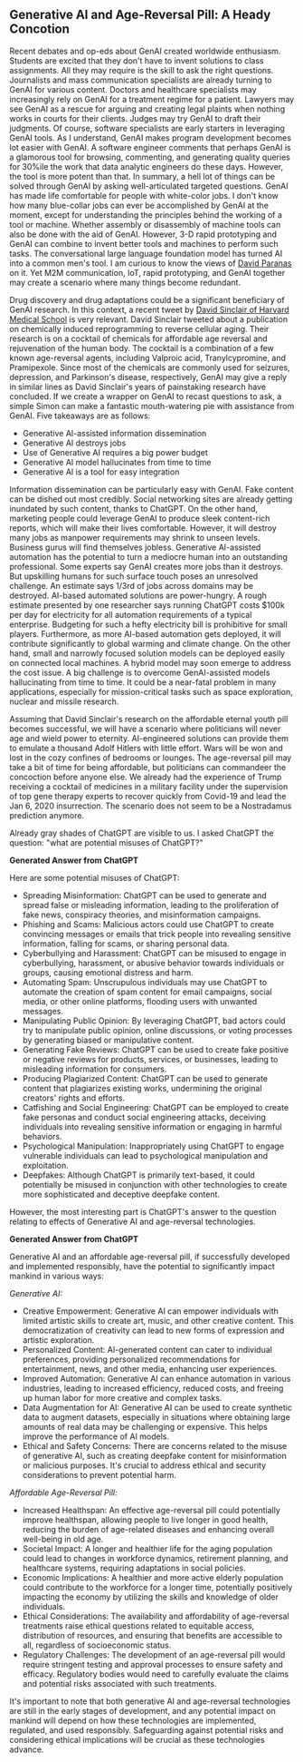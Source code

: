 ## Generative AI and Age-Reversal Pill: A Heady Concotion

Recent debates and op-eds about GenAI created worldwide enthusiasm. Students are excited that they don't have to invent solutions
to class assignments. All they may require is the skill to ask the right questions. Journalists and mass communication specialists
are already turning to GenAI for various content. Doctors and healthcare specialists may increasingly rely on GenAI for a 
treatment regime for a patient. Lawyers may see GenAI as a rescue for arguing and creating legal plaints when nothing works in 
courts for their clients. Judges may try GenAI to draft their judgments. Of course, software specialists are early starters in
leveraging GenAI tools. As I understand, GenAI makes program development becomes lot easier with GenAI. A software engineer comments
that perhaps GenAI is a glamorous tool for browsing, commenting, and generating quality queries for 30%ile the work that data 
analytic engineers do these days. However, the tool is more potent than that. In summary, a hell lot of things can be 
solved through GenAI by asking well-articulated targeted questions. GenAI has made life comfortable for people with white-color 
jobs. I don't know how many blue-collar jobs can ever be accomplished by GenAI at the moment, except for understanding 
the principles behind the working of a tool or machine. Whether assembly or disassembly of machine tools can also be done with
the aid of GenAI. However, 3-D rapid prototyping and GenAI can combine to invent better tools and machines to perform such 
tasks. The conversational large language foundation model has turned AI into a common men's tool. I am curious to know the views of
[David Paranas](https://en.wikipedia.org/wiki/David_Parnas) on it. Yet M2M communication, IoT, 
rapid prototyping, and GenAI together may create a scenario where many things become redundant. 

Drug discovery and drug adaptations could be a significant beneficiary of GenAI research. In this context, a recent tweet by
[David Sinclair of Harvard Medical School](https://twitter.com/Medyanin50Tonu/status/1680949507331092483) is very relevant. 
David Sinclair tweeted about a publication on chemically induced reprogramming to reverse cellular aging. Their research
is on a cocktail of chemicals for affordable age reversal and rejuvenation of the human body. The cocktail is a combination of a 
few known age-reversal agents, including Valproic acid, Tranylcypromine, and Pramipexole. Since most of the chemicals are 
commonly used for seizures, depression, and Parkinson's disease, respectively, GenAI may give a reply in similar 
lines as David Sinclair's years of painstaking research have concluded. If we create a wrapper on GenAI to recast questions
to ask, a simple Simon can make a fantastic mouth-watering pie with assistance from GenAI. Five takeaways 
are as follows:

- Generative AI-assisted information dissemination
- Generative AI destroys jobs
- Use of Generative AI requires a big power budget
- Generative AI model hallucinates from time to time
- Generative AI is a tool for easy integration

Information dissemination can be particularly easy with GenAI. Fake content can be dished out most credibly. Social
networking sites are already getting inundated by such content, thanks to ChatGPT. On the other hand, marketing people could 
leverage GenAI to produce sleek content-rich reports, which will make their lives comfortable. However, it will destroy many 
jobs as manpower requirements may shrink to unseen levels. Business gurus will find themselves jobless. Generative AI-assisted 
automation has the potential to turn a mediocre human into an outstanding professional. Some experts say GenAI creates more 
jobs than it destroys. But upskilling humans for such surface touch poses an unresolved challenge. An estimate says 1/3rd of
jobs across domains may be destroyed. AI-based automated solutions are power-hungry. A rough estimate presented by one researcher 
says running ChatGPT costs $100k per day for electricity for all automation requirements of a typical enterprise. Budgeting for 
such a hefty electricity bill is prohibitive for small players. Furthermore, as more AI-based automation gets deployed, it
will contribute significantly to global warming and climate change. On the other hand, small and narrowly focused solution models
can be deployed easily on connected local machines. A hybrid model may soon emerge to address the cost issue. 
A big challenge is to overcome GenAI-assisted models hallucinating from time to time. It could be a near-fatal problem in many
applications, especially for mission-critical tasks such as space exploration, nuclear and missile research. 

Assuming that David Sinclair's research on the affordable eternal youth pill becomes successful, we will have a scenario where
politicians will never age and wield power to eternity. AI-engineered solutions can provide them to emulate a thousand
Adolf Hitlers with little effort. Wars will be won and lost in the cozy confines of bedrooms or lounges. The age-reversal pill may take a bit of time for being affordable, but politicians can commandeer the concoction before anyone else.
We already had the experience of Trump receiving a cocktail of medicines in a military facility under the supervision of
top gene therapy experts to recover quickly from Covid-19 and lead the Jan 6, 2020 insurrection. The scenario does not seem
to be a Nostradamus prediction anymore.

Already gray shades of ChatGPT are visible to us. I asked ChatGPT the question: "what are potential misuses of ChatGPT?"

<strong>Generated Answer from ChatGPT</strong>

Here are some potential misuses of ChatGPT:

 - Spreading Misinformation: ChatGPT can be used to generate and spread false or misleading information, leading to the proliferation of fake news, conspiracy theories, and misinformation campaigns.
- Phishing and Scams: Malicious actors could use ChatGPT to create convincing messages or emails that trick people into revealing sensitive information, falling for scams, or sharing personal data.
- Cyberbullying and Harassment: ChatGPT can be misused to engage in cyberbullying, harassment, or abusive behavior towards individuals or groups, causing emotional distress and harm.
- Automating Spam: Unscrupulous individuals may use ChatGPT to automate the creation of spam content for email campaigns, social media, or other online platforms, flooding users with unwanted messages.
- Manipulating Public Opinion: By leveraging ChatGPT, bad actors could try to manipulate public opinion, online discussions, or voting processes by generating biased or manipulative content.
- Generating Fake Reviews: ChatGPT can be used to create fake positive or negative reviews for products, services, or businesses, leading to misleading information for consumers.
- Producing Plagiarized Content: ChatGPT can be used to generate content that plagiarizes existing works, undermining the original creators' rights and efforts.
- Catfishing and Social Engineering: ChatGPT can be employed to create fake personas and conduct social engineering attacks, deceiving individuals into revealing sensitive information or engaging in harmful behaviors.
- Psychological Manipulation: Inappropriately using ChatGPT to engage vulnerable individuals can lead to psychological manipulation and exploitation.
- Deepfakes: Although ChatGPT is primarily text-based, it could potentially be misused in conjunction with other technologies to create more sophisticated and deceptive deepfake content.

However, the most interesting part is ChatGPT's answer to the question relating to effects of Generative AI and age-reversal 
technologies.  

<strong>Generated Answer from ChatGPT</strong>

Generative AI and an affordable age-reversal pill, if successfully developed and implemented responsibly, have the potential to significantly impact mankind in various ways:

<i>Generative AI: </i>

- Creative Empowerment: Generative AI can empower individuals with limited artistic skills to create art, music, and other creative content. This democratization of creativity can lead to new forms of expression and artistic exploration.
- Personalized Content: AI-generated content can cater to individual preferences, providing personalized recommendations for entertainment, news, and other media, enhancing user experiences.
- Improved Automation: Generative AI can enhance automation in various industries, leading to increased efficiency, reduced costs, and freeing up human labor for more creative and complex tasks.
- Data Augmentation for AI: Generative AI can be used to create synthetic data to augment datasets, especially in situations where obtaining large amounts of real data may be challenging or expensive. This helps improve the performance of AI models.
- Ethical and Safety Concerns: There are concerns related to the misuse of generative AI, such as creating deepfake content for misinformation or malicious purposes. It's crucial to address ethical and security considerations to prevent potential harm.

<i>Affordable Age-Reversal Pill:</i>

- Increased Healthspan: An effective age-reversal pill could potentially improve healthspan, allowing people to live longer in good health, reducing the burden of age-related diseases and enhancing overall well-being in old age.
- Societal Impact: A longer and healthier life for the aging population could lead to changes in workforce dynamics, retirement planning, and healthcare systems, requiring adaptations in social policies.
- Economic Implications: A healthier and more active elderly population could contribute to the workforce for a longer time, potentially positively impacting the economy by utilizing the skills and knowledge of older individuals.
- Ethical Considerations: The availability and affordability of age-reversal treatments raise ethical questions related to equitable access, distribution of resources, and ensuring that benefits are accessible to all, regardless of socioeconomic status.
- Regulatory Challenges: The development of an age-reversal pill would require stringent testing and approval processes to ensure safety and efficacy. Regulatory bodies would need to carefully evaluate the claims and potential risks associated with such treatments.
    
It's important to note that both generative AI and age-reversal technologies are still in the early stages of development, and any 
potential impact on mankind will depend on how these technologies are implemented, regulated, and used responsibly. Safeguarding 
against potential risks and considering ethical implications will be crucial as these technologies advance.

